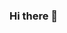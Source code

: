 ### Hi there 👋

<!--
**BrittPlum/BrittPlum** is a ✨ _special_ ✨ repository because its `README.md` (this file) appears on your GitHub profile.

link to portfolio
small about section
regular html and markdown

- 🔭 I’m currently working on ...
- 🌱 I’m currently learning ...
- 👯 I’m looking to collaborate on ...
- 🤔 I’m looking for help with ...
- 💬 Ask me about ...
- 📫 How to reach me: ...
- 😄 Pronouns: ...
- ⚡ Fun fact: ...
